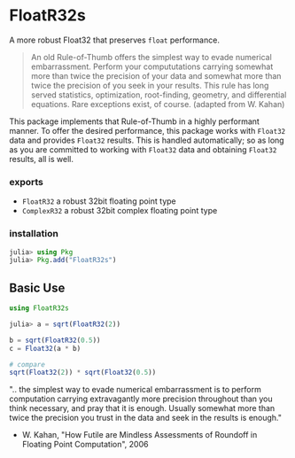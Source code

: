 # FloatR32s

A more robust Float32 that preserves `float` performance.

> An old Rule-of-Thumb offers the simplest way to evade numerical embarrassment.
 Perform your compututations carrying somewhat more than twice the precision
 of your data and somewhat more than twice the precision of you seek in your results.
 This rule has long served statistics, optimization, root-finding, geometry,
 and differential equations. Rare exceptions exist, of course.
 > (adapted from W. Kahan)
 
 This package implements that Rule-of-Thumb in a highly performant manner.
 To offer the desired performance, this package works with `Float32` data
 and provides `Float32` results.  This is handled automatically; so as long
 as you are committed to working with `Float32` data and obtaining `Float32`
 results, all is well.
 
 ### exports
 
 - `FloatR32` a robust 32bit floating point type
 - `ComplexR32` a robust 32bit complex floating point type
 
 ### installation
 
 ```julia
 julia> using Pkg
 julia> Pkg.add("FloatR32s")
 ```
 
 ## Basic Use
 
 ```julia
using FloatR32s
 
julia> a = sqrt(FloatR32(2))

b = sqrt(FloatR32(0.5))
c = Float32(a * b)
 
# compare
sqrt(Float32(2)) * sqrt(Float32(0.5))
```
".. the simplest way to evade numerical embarrassment is to perform computation carrying extravagantly
more precision throughout than you think necessary, and pray that it is enough. Usually somewhat
more than twice the precision you trust in the data and seek in the results is enough."
- W. Kahan, "How Futile are Mindless Assessments of Roundoff in Floating Point Computation", 2006
